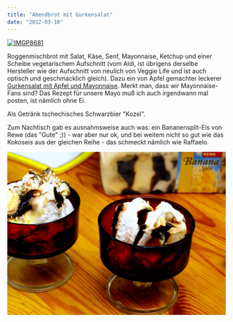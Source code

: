 ```yaml
---
title: "Abendbrot mit Gurkensalat"
date: "2012-03-10"
---
```


[![](images/imgp8681.jpg "IMGP8681")](http://apfeleimer.wordpress.com/2012/03/10/abendbrot-mit-gurkensalat/imgp8681/)

Roggenmischbrot mit Salat, Käse, Senf, Mayonnaise, Ketchup und einer Scheibe vegetarischem Aufschnitt (vom Aldi, ist übrigens derselbe Hersteller wie der Aufschnitt von neulich von Veggie Life und ist auch optisch und geschmacklich gleich). Dazu ein von Apfel gemachter leckerer [Gurkensalat mit Apfel und Mayonnaise](http://www.chefkoch.de/rezepte/156581068716147/Gurkensalat-mit-Apfel.html). Merkt man, dass wir Mayonnaise-Fans sind? Das Rezept für unsere Mayo muß ich auch irgendwann mal posten, ist nämlich ohne Ei.

Als Getränk tschechisches Schwarzbier "Kozel".

Zum Nachtisch gab es ausnahmsweise auch was: ein Bananensplit-Eis von Rewe (das "Gute" ;)) - war aber nur ok, und bei weitem nicht so gut wie das Kokoseis aus der gleichen Reihe - das schmeckt nämlich wie Raffaelo.

[![](images/imgp8683.jpg "IMGP8683")](http://apfeleimer.wordpress.com/2012/03/10/abendbrot-mit-gurkensalat/imgp8683/)
